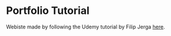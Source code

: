 # Portfolio Tutorial

Webiste made by following the Udemy tutorial by Filip Jerga [here](https://www.udemy.com/awesome-nextjs-with-react-and-node-amazing-portfolio-app/).
